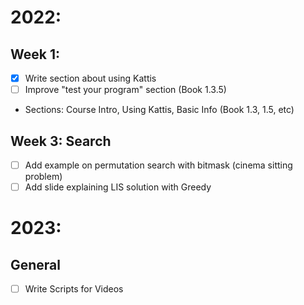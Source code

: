 # 2022:
## Week 1:
- [X] Write section about using Kattis
- [ ] Improve "test your program" section (Book 1.3.5)
- Sections: Course Intro, Using Kattis, Basic Info (Book 1.3, 1.5, etc)

## Week 3: Search
- [ ] Add example on permutation search with bitmask (cinema sitting problem)
- [ ] Add slide explaining LIS solution with Greedy

# 2023:
## General
- [ ] Write Scripts for Videos
